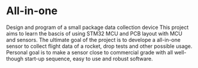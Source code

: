 # All-in-one
Design and program of a small package data collection device
This project aims to learn the bascis of using STM32 MCU and PCB layout with MCU and sensors. The ultimate goal of the project is to develope a all-in-one sensor to collect flight data of a rocket, drop tests and other possible usage. Personal goal is to make a sensor close to commercial grade with all well-though start-up sequence, easy to use and robust software.
